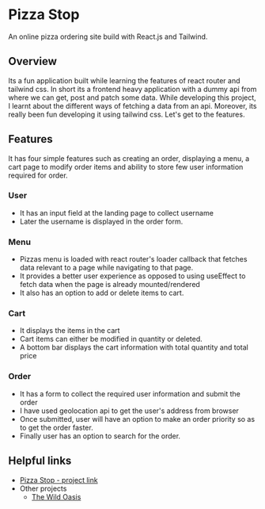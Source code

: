 # Pizza Stop

An online pizza ordering site build with React.js and Tailwind.

## Overview

Its a fun application built while learning the features of react router and tailwind css. In short its a frontend heavy application with a dummy api from where we can get, post and patch some data. While developing this project, I learnt about the different ways of fetching a data from an api. Moreover, its really been fun developing it using tailwind css. Let's get to the features. 

## Features

It has four simple features such as creating an order, displaying a menu, a cart page to modify order items and ability to store few user information required for order. 

### User
  * It has an input field at the landing page to collect username
  * Later the username is displayed in the order form.

### Menu
  * Pizzas menu is loaded with react router's loader callback that fetches data relevant to a page while navigating to that page.
  * It provides a better user experience as opposed to using useEffect to fetch data when the page is already mounted/rendered
  * It also has an option to add or delete items to cart.

### Cart
  * It displays the items in the cart
  * Cart items can either be modified in quantity or deleted.
  * A bottom bar displays the cart information with total quantity and total price

### Order
  * It has a form to collect the required user information and submit the order
  * I have used geolocation api to get the user's address from browser
  * Once submitted, user will have an option to make an order priority so as to get the order faster.
  * Finally user has an option to search for the order.

## Helpful links
  * [Pizza Stop - project link](https://pizza-stop.vercel.app/)
  * Other projects
      * [The Wild Oasis](https://github.com/bas-sivaraman/the-wild-oasis)
